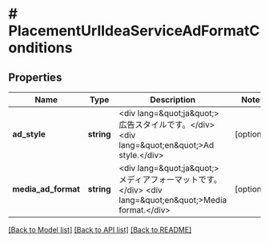 # # PlacementUrlIdeaServiceAdFormatConditions

## Properties

Name | Type | Description | Notes
------------ | ------------- | ------------- | -------------
**ad_style** | **string** | &lt;div lang&#x3D;\&quot;ja\&quot;&gt;広告スタイルです。&lt;/div&gt; &lt;div lang&#x3D;\&quot;en\&quot;&gt;Ad style.&lt;/div&gt; | [optional]
**media_ad_format** | **string** | &lt;div lang&#x3D;\&quot;ja\&quot;&gt;メディアフォーマットです。&lt;/div&gt; &lt;div lang&#x3D;\&quot;en\&quot;&gt;Media format.&lt;/div&gt; | [optional]

[[Back to Model list]](../../README.md#models) [[Back to API list]](../../README.md#endpoints) [[Back to README]](../../README.md)
